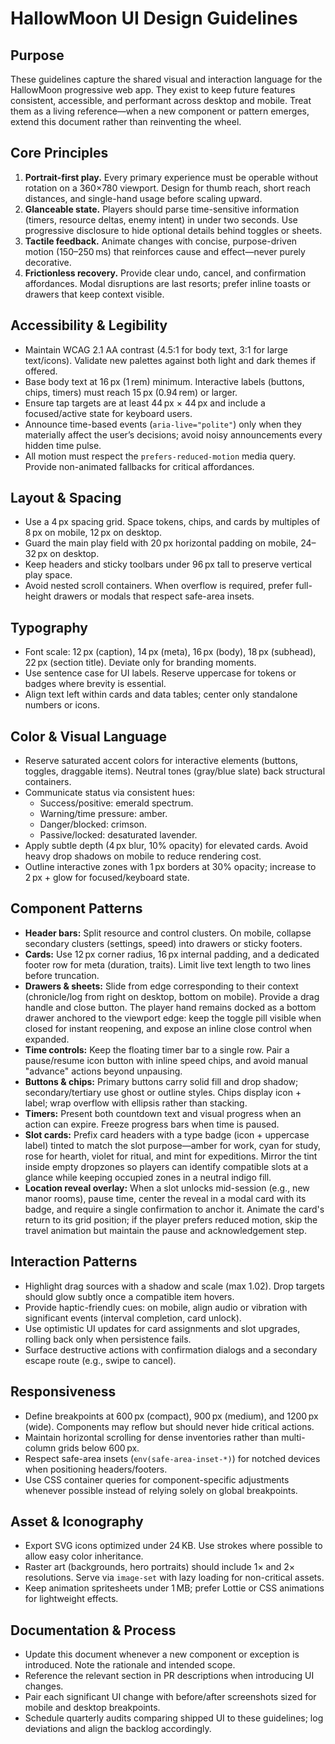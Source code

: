 # HallowMoon UI Design Guidelines

## Purpose
These guidelines capture the shared visual and interaction language for the HallowMoon progressive web app. They exist to keep future features consistent, accessible, and performant across desktop and mobile. Treat them as a living reference—when a new component or pattern emerges, extend this document rather than reinventing the wheel.

## Core Principles
1. **Portrait-first play.** Every primary experience must be operable without rotation on a 360×780 viewport. Design for thumb reach, short reach distances, and single-hand usage before scaling upward.
2. **Glanceable state.** Players should parse time-sensitive information (timers, resource deltas, enemy intent) in under two seconds. Use progressive disclosure to hide optional details behind toggles or sheets.
3. **Tactile feedback.** Animate changes with concise, purpose-driven motion (150–250 ms) that reinforces cause and effect—never purely decorative.
4. **Frictionless recovery.** Provide clear undo, cancel, and confirmation affordances. Modal disruptions are last resorts; prefer inline toasts or drawers that keep context visible.

## Accessibility & Legibility
- Maintain WCAG 2.1 AA contrast (4.5:1 for body text, 3:1 for large text/icons). Validate new palettes against both light and dark themes if offered.
- Base body text at 16 px (1 rem) minimum. Interactive labels (buttons, chips, timers) must reach 15 px (0.94 rem) or larger.
- Ensure tap targets are at least 44 px × 44 px and include a focused/active state for keyboard users.
- Announce time-based events (`aria-live="polite"`) only when they materially affect the user’s decisions; avoid noisy announcements every hidden time pulse.
- All motion must respect the `prefers-reduced-motion` media query. Provide non-animated fallbacks for critical affordances.

## Layout & Spacing
- Use a 4 px spacing grid. Space tokens, chips, and cards by multiples of 8 px on mobile, 12 px on desktop.
- Guard the main play field with 20 px horizontal padding on mobile, 24–32 px on desktop.
- Keep headers and sticky toolbars under 96 px tall to preserve vertical play space.
- Avoid nested scroll containers. When overflow is required, prefer full-height drawers or modals that respect safe-area insets.

## Typography
- Font scale: 12 px (caption), 14 px (meta), 16 px (body), 18 px (subhead), 22 px (section title). Deviate only for branding moments.
- Use sentence case for UI labels. Reserve uppercase for tokens or badges where brevity is essential.
- Align text left within cards and data tables; center only standalone numbers or icons.

## Color & Visual Language
- Reserve saturated accent colors for interactive elements (buttons, toggles, draggable items). Neutral tones (gray/blue slate) back structural containers.
- Communicate status via consistent hues:
  - Success/positive: emerald spectrum.
  - Warning/time pressure: amber.
  - Danger/blocked: crimson.
  - Passive/locked: desaturated lavender.
- Apply subtle depth (4 px blur, 10% opacity) for elevated cards. Avoid heavy drop shadows on mobile to reduce rendering cost.
- Outline interactive zones with 1 px borders at 30% opacity; increase to 2 px + glow for focused/keyboard state.

## Component Patterns
- **Header bars:** Split resource and control clusters. On mobile, collapse secondary clusters (settings, speed) into drawers or sticky footers.
- **Cards:** Use 12 px corner radius, 16 px internal padding, and a dedicated footer row for meta (duration, traits). Limit live text length to two lines before truncation.
- **Drawers & sheets:** Slide from edge corresponding to their context (chronicle/log from right on desktop, bottom on mobile). Provide a drag handle and close button. The player hand remains docked as a bottom drawer anchored to the viewport edge: keep the toggle pill visible when closed for instant reopening, and expose an inline close control when expanded.
- **Time controls:** Keep the floating timer bar to a single row. Pair a pause/resume icon button with inline speed chips, and avoid manual "advance" actions beyond unpausing.
- **Buttons & chips:** Primary buttons carry solid fill and drop shadow; secondary/tertiary use ghost or outline styles. Chips display icon + label; wrap overflow with ellipsis rather than stacking.
- **Timers:** Present both countdown text and visual progress when an action can expire. Freeze progress bars when time is paused.
- **Slot cards:** Prefix card headers with a type badge (icon + uppercase label) tinted to match the slot purpose—amber for work, cyan for study, rose for hearth, violet for ritual, and mint for expeditions. Mirror the tint inside empty dropzones so players can identify compatible slots at a glance while keeping occupied zones in a neutral indigo fill.
- **Location reveal overlay:** When a slot unlocks mid-session (e.g., new manor rooms), pause time, center the reveal in a modal card with its badge, and require a single confirmation to anchor it. Animate the card's return to its grid position; if the player prefers reduced motion, skip the travel animation but maintain the pause and acknowledgement step.

## Interaction Patterns
- Highlight drag sources with a shadow and scale (max 1.02). Drop targets should glow subtly once a compatible item hovers.
- Provide haptic-friendly cues: on mobile, align audio or vibration with significant events (interval completion, card unlock).
- Use optimistic UI updates for card assignments and slot upgrades, rolling back only when persistence fails.
- Surface destructive actions with confirmation dialogs and a secondary escape route (e.g., swipe to cancel).

## Responsiveness
- Define breakpoints at 600 px (compact), 900 px (medium), and 1200 px (wide). Components may reflow but should never hide critical actions.
- Maintain horizontal scrolling for dense inventories rather than multi-column grids below 600 px.
- Respect safe-area insets (`env(safe-area-inset-*)`) for notched devices when positioning headers/footers.
- Use CSS container queries for component-specific adjustments whenever possible instead of relying solely on global breakpoints.

## Asset & Iconography
- Export SVG icons optimized under 24 KB. Use strokes where possible to allow easy color inheritance.
- Raster art (backgrounds, hero portraits) should include 1× and 2× resolutions. Serve via `image-set` with lazy loading for non-critical assets.
- Keep animation spritesheets under 1 MB; prefer Lottie or CSS animations for lightweight effects.

## Documentation & Process
- Update this document whenever a new component or exception is introduced. Note the rationale and intended scope.
- Reference the relevant section in PR descriptions when introducing UI changes.
- Pair each significant UI change with before/after screenshots sized for mobile and desktop breakpoints.
- Schedule quarterly audits comparing shipped UI to these guidelines; log deviations and align the backlog accordingly.

